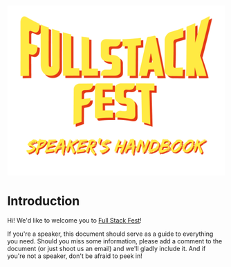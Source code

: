 ![](/assets/speakers-handbook.png)

# Introduction

Hi! We'd like to welcome you to [Full Stack Fest](https://fullstackfest.com)!

If you're a speaker, this document should serve as a guide to everything you need. Should you miss some information, please add a comment to the document (or just shoot us an email) and we'll gladly include it. And if you're not a speaker, don't be afraid to peek in!